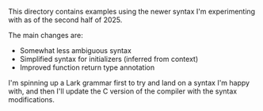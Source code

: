This directory contains examples using the newer syntax I'm experimenting with
as of the second half of 2025.

The main changes are:

- Somewhat less ambiguous syntax
- Simplified syntax for initializers (inferred from context)
- Improved function return type annotation

I'm spinning up a Lark grammar first to try and land on a syntax I'm happy with, and then I'll
update the C version of the compiler with the syntax modifications.
